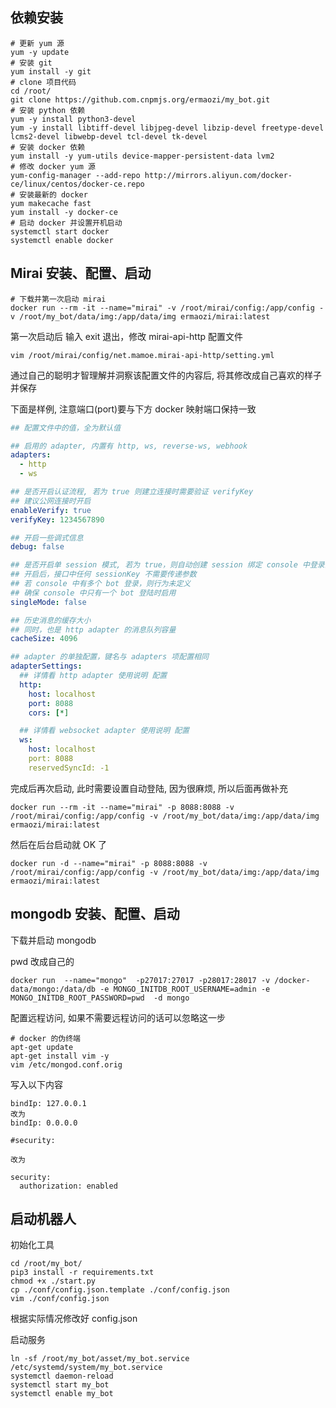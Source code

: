 ## 依赖安装
``` shell
# 更新 yum 源
yum -y update
# 安装 git
yum install -y git
# clone 项目代码
cd /root/
git clone https://github.com.cnpmjs.org/ermaozi/my_bot.git
# 安装 python 依赖
yum -y install python3-devel
yum -y install libtiff-devel libjpeg-devel libzip-devel freetype-devel lcms2-devel libwebp-devel tcl-devel tk-devel
# 安装 docker 依赖
yum install -y yum-utils device-mapper-persistent-data lvm2
# 修改 docker yum 源
yum-config-manager --add-repo http://mirrors.aliyun.com/docker-ce/linux/centos/docker-ce.repo
# 安装最新的 docker
yum makecache fast
yum install -y docker-ce
# 启动 docker 并设置开机启动
systemctl start docker
systemctl enable docker
```

## Mirai 安装、配置、启动
``` shell
# 下载并第一次启动 mirai
docker run --rm -it --name="mirai" -v /root/mirai/config:/app/config -v /root/my_bot/data/img:/app/data/img ermaozi/mirai:latest
```

第一次启动后 输入 exit 退出，修改 mirai-api-http 配置文件

``` shell
vim /root/mirai/config/net.mamoe.mirai-api-http/setting.yml
```

通过自己的聪明才智理解并洞察该配置文件的内容后, 将其修改成自己喜欢的样子并保存

下面是样例, 注意端口(port)要与下方 docker 映射端口保持一致

``` yaml
## 配置文件中的值，全为默认值

## 启用的 adapter, 内置有 http, ws, reverse-ws, webhook
adapters:
  - http
  - ws

## 是否开启认证流程, 若为 true 则建立连接时需要验证 verifyKey
## 建议公网连接时开启
enableVerify: true
verifyKey: 1234567890

## 开启一些调式信息
debug: false

## 是否开启单 session 模式, 若为 true，则自动创建 session 绑定 console 中登录的 bot
## 开启后，接口中任何 sessionKey 不需要传递参数
## 若 console 中有多个 bot 登录，则行为未定义
## 确保 console 中只有一个 bot 登陆时启用
singleMode: false

## 历史消息的缓存大小
## 同时，也是 http adapter 的消息队列容量
cacheSize: 4096

## adapter 的单独配置，键名与 adapters 项配置相同
adapterSettings:
  ## 详情看 http adapter 使用说明 配置
  http:
    host: localhost
    port: 8088
    cors: [*]

  ## 详情看 websocket adapter 使用说明 配置
  ws:
    host: localhost
    port: 8088
    reservedSyncId: -1
```

完成后再次启动, 此时需要设置自动登陆, 因为很麻烦, 所以后面再做补充

``` shell
docker run --rm -it --name="mirai" -p 8088:8088 -v /root/mirai/config:/app/config -v /root/my_bot/data/img:/app/data/img ermaozi/mirai:latest
```

然后在后台启动就 OK 了

``` shell
docker run -d --name="mirai" -p 8088:8088 -v /root/mirai/config:/app/config -v /root/my_bot/data/img:/app/data/img ermaozi/mirai:latest
```

## mongodb 安装、配置、启动

下载并启动 mongodb

pwd 改成自己的

``` shell
docker run  --name="mongo"  -p27017:27017 -p28017:28017 -v /docker-data/mongo:/data/db -e MONGO_INITDB_ROOT_USERNAME=admin -e MONGO_INITDB_ROOT_PASSWORD=pwd  -d mongo
```

配置远程访问, 如果不需要远程访问的话可以忽略这一步

``` shell
# docker 的伪终端
apt-get update
apt-get install vim -y
vim /etc/mongod.conf.orig
```

写入以下内容

```
bindIp: 127.0.0.1
改为
bindIp: 0.0.0.0
```

```
#security:

改为

security:
  authorization: enabled
```

## 启动机器人

初始化工具
``` shell
cd /root/my_bot/
pip3 install -r requirements.txt
chmod +x ./start.py
cp ./conf/config.json.template ./conf/config.json
vim ./conf/config.json
```

根据实际情况修改好 config.json

启动服务

``` shell
ln -sf /root/my_bot/asset/my_bot.service /etc/systemd/system/my_bot.service
systemctl daemon-reload
systemctl start my_bot
systemctl enable my_bot
```